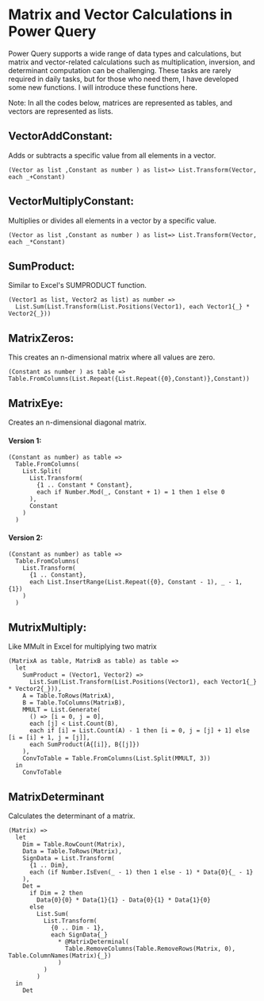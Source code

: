 # Matrix and Vector Calculations in Power Query 

Power Query supports a wide range of data types and calculations, but matrix and vector-related calculations such as multiplication, inversion, and determinant computation can be challenging. These tasks are rarely required in daily tasks, but for those who need them, I have developed some new functions. I will introduce these functions here.

Note: In all the codes below, matrices are represented as tables, and vectors are represented as lists.

## VectorAddConstant:
Adds or subtracts a specific value from all elements in a vector.

```powerquery-m
(Vector as list ,Constant as number ) as list=> List.Transform(Vector, each _+Constant)
```

## VectorMultiplyConstant: 
Multiplies or divides all elements in a vector by a specific value.

```powerquery-m
(Vector as list ,Constant as number ) as list=> List.Transform(Vector, each _*Constant)
```

## SumProduct:
Similar to Excel's SUMPRODUCT function.

```powerquery-m
(Vector1 as list, Vector2 as list) as number =>
  List.Sum(List.Transform(List.Positions(Vector1), each Vector1{_} * Vector2{_}))
```

## MatrixZeros:
This creates an n-dimensional matrix where all values are zero.

```powerquery-m
(Constant as number ) as table => Table.FromColumns(List.Repeat({List.Repeat({0},Constant)},Constant))
```

## MatrixEye:
Creates an n-dimensional diagonal matrix.

####  Version 1:
```powerquery-m
(Constant as number) as table =>
  Table.FromColumns(
    List.Split(
      List.Transform(
        {1 .. Constant * Constant}, 
        each if Number.Mod(_, Constant + 1) = 1 then 1 else 0
      ), 
      Constant
    )
  )
```

####  Version 2:
```powerquery-m
(Constant as number) as table =>
  Table.FromColumns(
    List.Transform(
      {1 .. Constant}, 
      each List.InsertRange(List.Repeat({0}, Constant - 1), _ - 1, {1})
    )
  )
```


## MutrixMultiply: 
Like MMult in Excel for multiplying two matrix
```powerquery-m
(MatrixA as table, MatrixB as table) as table =>
  let
    SumProduct = (Vector1, Vector2) =>
      List.Sum(List.Transform(List.Positions(Vector1), each Vector1{_} * Vector2{_})), 
    A = Table.ToRows(MatrixA), 
    B = Table.ToColumns(MatrixB), 
    MMULT = List.Generate(
      () => [i = 0, j = 0], 
      each [j] < List.Count(B), 
      each if [i] = List.Count(A) - 1 then [i = 0, j = [j] + 1] else [i = [i] + 1, j = [j]], 
      each SumProduct(A{[i]}, B{[j]})
    ), 
    ConvToTable = Table.FromColumns(List.Split(MMULT, 3))
  in
    ConvToTable
```


## MatrixDeterminant
Calculates the determinant of a matrix.
```powerquery-m
(Matrix) =>
  let
    Dim = Table.RowCount(Matrix), 
    Data = Table.ToRows(Matrix), 
    SignData = List.Transform(
      {1 .. Dim}, 
      each (if Number.IsEven(_ - 1) then 1 else - 1) * Data{0}{_ - 1}
    ), 
    Det = 
      if Dim = 2 then
        Data{0}{0} * Data{1}{1} - Data{0}{1} * Data{1}{0}
      else
        List.Sum(
          List.Transform(
            {0 .. Dim - 1}, 
            each SignData{_}
              * @MatrixِDeterminal(
                Table.RemoveColumns(Table.RemoveRows(Matrix, 0), Table.ColumnNames(Matrix){_})
              )
          )
        )
  in
    Det
```

